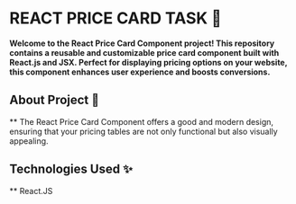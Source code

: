# REACT PRICE CARD TASK :blue_book:
**Welcome to the React Price Card Component project! This repository contains a reusable and customizable price card component built with React.js and JSX. Perfect for displaying pricing options on your website, this component enhances user experience and boosts conversions.**
## About Project :stars:
** The React Price Card Component offers a good and modern design, ensuring that your pricing tables are not only functional but also visually appealing.
## Technologies Used :sparkles:
** React.JS
